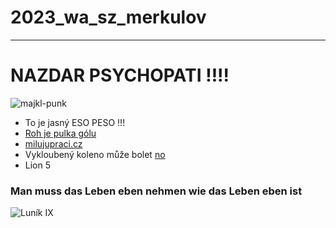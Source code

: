 # 2023_wa_sz_merkulov

-----------------------------

# NAZDAR PSYCHOPATI !!!!

![majkl-punk](https://github.com/gyarab/2023_wa_sz_merkulov/assets/94057761/942263f7-0c67-41d7-91e4-b503ecf3e7c8)


- To je jasný ESO PESO !!!
- [Roh je pulka gólu](https://www.youtube.com/watch?v=0dCplAfh8nQ&ab_channel=Sk%C4%8E%C3%A1bliceU19)
- [milujupraci.cz](http://milujupraci.cz)
- Vykloubený koleno může bolet [no](https://www.youtube.com/watch?v=xKMYclDxTLA&ab_channel=MilujemeP%C3%A1rno)
- Lion 5

### Man muss das Leben eben nehmen wie das Leben eben ist

![Luník IX](https://photos.oka2.com/img-get/I0000dTOhBWS4PYk/s/1200/I0000dTOhBWS4PYk.jpg)
